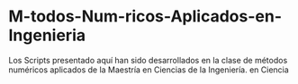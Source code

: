 # M-todos-Num-ricos-Aplicados-en-Ingenieria
Los Scripts presentado aquí han sido desarrollados en la clase de métodos numéricos aplicados de la Maestría en Ciencias de la Ingeniería. en Ciencia 
